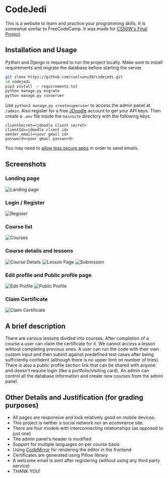 # CodeJedi
This is a website to learn and practice your programming skills. It is somewhat similar to FreeCodeCamp. It was made for [CS50W's Final Project](https://cs50.harvard.edu/web/2020/projects/final/capstone/).

## Installation and Usage
Python and Django is required to run the project locally. Make sure to install requirements and migrate the database before starting the server.

```bash
git clone https://github.com/coolsonu39/codejedi.git
cd codejedi
pip3 install -r requirements.txt
python manage.py migrate
python manage.py runserver
```

Use `python3 manage.py createsuperuser` to access the admin panel at `/admin`. Also register for a free [JDoodle](https://www.jdoodle.com/compiler-api/) account to get your API keys. Then create a `.env` file inside the `mainsite` directory with the following keys.

```
clientSecret=<jdoodle client secret>
clientId=<jdoodle client id>
sender_email=<your gmail id>
password=<your gmail password>
```

You may need to [allow less secure apps](https://myaccount.google.com/lesssecureapps) in order to send emails.

## Screenshots

### Landing page
![Landing page](./screenshots/landing.png)

### Login / Register
![Register](./screenshots/register.png)

### Course list
![Courses](./screenshots/courses.png)

### Course details and lessons
![Course Details](./screenshots/course_detail.png)
![Lesson Page](./screenshots/lesson_page.png)
![Submission](./screenshots/testcasepassed.png)

### Edit profile and Public profile page
![Edit Profile](./screenshots/edit_profile.png)
![Public Profile](./screenshots/public_profile.png)

### Claim Certificate
![Claim Certificate](./screenshots/claim_cert.png)

## A brief description
There are various lessons divided into courses. After completion of a course a user can claim the certificate for it. We cannot access a lesson without completing previous ones. A user can run the code with their own custom input and then submit against predefined test cases after being sufficiently confident (although there is no upper limit on number of tries). There is also a public profile section link that can be shared with anyone and doesn't require login (like a portfolio/visiting card). An admin can control all the database information and create new courses from the admin panel.

## Other Details and Justification (for grading purposes)
- All pages are responsive and look relatively good on mobile devices.
- This project is neither a social network nor an ecommerce site.
- There are four models with interconnecting relationships (as opposed to just one)
- The admin panel's header is modified
- Support for multiple languages on per course basis
- Using [CodeMirror](https://codemirror.net/) for rendering the editor in the frontend
- Certificates are generated using Pillow library
- A welcome email is sent after registering (without using any third party service)
- THANK YOU!